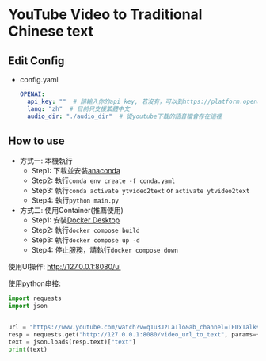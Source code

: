 # YouTube Video to Traditional Chinese text


## Edit Config
- config.yaml
  ```yaml
  OPENAI:
    api_key: ""  # 請輸入你的api key, 若沒有，可以到https://platform.openai.com/account/api-keys，然後按`Create new secret key` 
    lang: "zh"  # 目前只支援繁體中文
    audio_dir: "./audio_dir"  # 從youtube下載的語音檔會存在這裡
  ```

## How to use
- 方式一: 本機執行
  - Step1: 下載並安裝[anaconda](https://www.anaconda.com/)
  - Step2: 執行`conda env create -f conda.yaml`
  - Step3: 執行`conda activate ytvideo2text` or `activate ytvideo2text`
  - Step4: 執行`python main.py`
- 方式二: 使用Container(推薦使用)
  - Step1: 安裝[Docker Desktop](https://www.docker.com/products/docker-desktop/)
  - Step2: 執行`docker compose build`
  - Step3: 執行`docker compose up -d`
  - Step4: 停止服務，請執行`docker compose down`

使用UI操作: http://127.0.0.1:8080/ui

使用python串接:
```python
import requests
import json


url = "https://www.youtube.com/watch?v=q1u3JzLaIlo&ab_channel=TEDxTalks"
resp = requests.get("http://127.0.0.1:8080/video_url_to_text", params={"url": url})
text = json.loads(resp.text)["text"]
print(text)
```